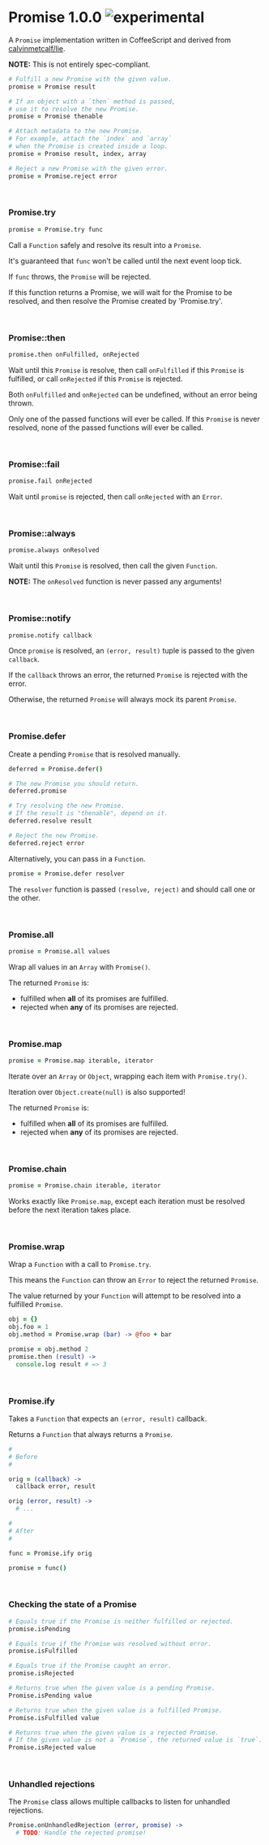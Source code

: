
# Promise 1.0.0 ![experimental](https://img.shields.io/badge/stability-experimental-EC5315.svg?style=flat)

A `Promise` implementation written in CoffeeScript and derived from [calvinmetcalf/lie](https://github.com/calvinmetcalf/lie).

**NOTE:** This is not entirely spec-compliant.

```coffee
# Fulfill a new Promise with the given value.
promise = Promise result

# If an object with a `then` method is passed,
# use it to resolve the new Promise.
promise = Promise thenable

# Attach metadata to the new Promise.
# For example, attach the `index` and `array`
# when the Promise is created inside a loop.
promise = Promise result, index, array

# Reject a new Promise with the given error.
promise = Promise.reject error
```

&nbsp;

### Promise.try

```coffee
promise = Promise.try func
```

Call a `Function` safely and resolve its result into a `Promise`.

It's guaranteed that `func` won't be called until the next event loop tick.

If `func` throws, the `Promise` will be rejected.

If this function returns a Promise, we will wait
for the Promise to be resolved, and then resolve the
Promise created by 'Promise.try'.

&nbsp;

### Promise::then

```coffee
promise.then onFulfilled, onRejected
```

Wait until this `Promise` is resolve, then call `onFulfilled` if
this `Promise` is fulfilled, or call `onRejected` if this `Promise` is rejected.

Both `onFulfilled` and `onRejected` can be undefined, without an error being thrown.

Only one of the passed functions will ever be called. If this `Promise` is never
resolved, none of the passed functions will ever be called.

&nbsp;

### Promise::fail

```coffee
promise.fail onRejected
```

Wait until `promise` is rejected, then call `onRejected` with an `Error`.

&nbsp;

### Promise::always

```coffee
promise.always onResolved
```

Wait until this `Promise` is resolved, then call the given `Function`.

**NOTE:** The `onResolved` function is never passed any arguments!

&nbsp;

### Promise::notify

```coffee
promise.notify callback
```

Once `promise` is resolved, an `(error, result)` tuple is passed to the given `callback`.

If the `callback` throws an error, the returned `Promise` is rejected with the error.

Otherwise, the returned `Promise` will always mock its parent `Promise`.

&nbsp;

### Promise.defer

Create a pending `Promise` that is resolved manually.

```coffee
deferred = Promise.defer()

# The new Promise you should return.
deferred.promise

# Try resolving the new Promise.
# If the result is "thenable", depend on it.
deferred.resolve result

# Reject the new Promise.
deferred.reject error
```

Alternatively, you can pass in a `Function`.

```coffee
promise = Promise.defer resolver
```

The `resolver` function is passed `(resolve, reject)` and should call one or the other.

&nbsp;

### Promise.all

```coffee
promise = Promise.all values
```

Wrap all values in an `Array` with `Promise()`.

The returned `Promise` is:
- fulfilled when **all** of its promises are fulfilled.
- rejected when **any** of its promises are rejected.

&nbsp;

### Promise.map

```coffee
promise = Promise.map iterable, iterator
```

Iterate over an `Array` or `Object`, wrapping each item with `Promise.try()`.

Iteration over `Object.create(null)` is also supported!

The returned `Promise` is:
- fulfilled when **all** of its promises are fulfilled.
- rejected when **any** of its promises are rejected.

&nbsp;

### Promise.chain

```coffee
promise = Promise.chain iterable, iterator
```

Works exactly like `Promise.map`, except each iteration must be
resolved before the next iteration takes place.

&nbsp;

### Promise.wrap

Wrap a `Function` with a call to `Promise.try`.

This means the `Function` can throw an `Error` to reject the returned `Promise`.

The value returned by your `Function` will attempt to be resolved into a fulfilled `Promise`.

```coffee
obj = {}
obj.foo = 1
obj.method = Promise.wrap (bar) -> @foo + bar

promise = obj.method 2
promise.then (result) ->
  console.log result # => 3
```

&nbsp;

### Promise.ify

Takes a `Function` that expects an `(error, result)` callback.

Returns a `Function` that always returns a `Promise`.

```coffee
#
# Before
#

orig = (callback) ->
  callback error, result

orig (error, result) ->
  # ...

#
# After
#

func = Promise.ify orig

promise = func()
```

&nbsp;

### Checking the state of a Promise

```coffee
# Equals true if the Promise is neither fulfilled or rejected.
promise.isPending

# Equals true if the Promise was resolved without error.
promise.isFulfilled

# Equals true if the Promise caught an error.
promise.isRejected

# Returns true when the given value is a pending Promise.
Promise.isPending value

# Returns true when the given value is a fulfilled Promise.
Promise.isFulfilled value

# Returns true when the given value is a rejected Promise.
# If the given value is not a `Promise`, the returned value is `true`.
Promise.isRejected value
```

&nbsp;

### Unhandled rejections

The `Promise` class allows multiple callbacks to listen for unhandled rejections.

```coffee
Promise.onUnhandledRejection (error, promise) ->
  # TODO: Handle the rejected promise!
```

&nbsp;

